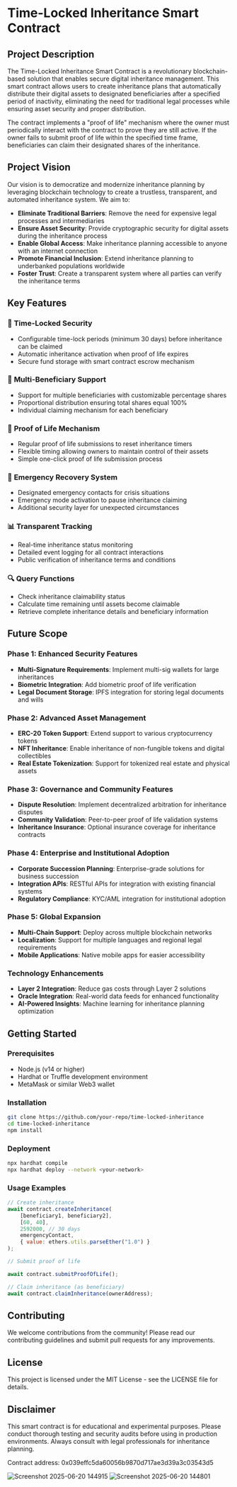 # Time-Locked Inheritance Smart Contract

## Project Description

The Time-Locked Inheritance Smart Contract is a revolutionary blockchain-based solution that enables secure digital inheritance management. This smart contract allows users to create inheritance plans that automatically distribute their digital assets to designated beneficiaries after a specified period of inactivity, eliminating the need for traditional legal processes while ensuring asset security and proper distribution.

The contract implements a "proof of life" mechanism where the owner must periodically interact with the contract to prove they are still active. If the owner fails to submit proof of life within the specified time frame, beneficiaries can claim their designated shares of the inheritance.

## Project Vision

Our vision is to democratize and modernize inheritance planning by leveraging blockchain technology to create a trustless, transparent, and automated inheritance system. We aim to:

- **Eliminate Traditional Barriers**: Remove the need for expensive legal processes and intermediaries
- **Ensure Asset Security**: Provide cryptographic security for digital assets during the inheritance process
- **Enable Global Access**: Make inheritance planning accessible to anyone with an internet connection
- **Promote Financial Inclusion**: Extend inheritance planning to underbanked populations worldwide
- **Foster Trust**: Create a transparent system where all parties can verify the inheritance terms

## Key Features

### 🔐 **Time-Locked Security**
- Configurable time-lock periods (minimum 30 days) before inheritance can be claimed
- Automatic inheritance activation when proof of life expires
- Secure fund storage with smart contract escrow mechanism

### 👥 **Multi-Beneficiary Support**
- Support for multiple beneficiaries with customizable percentage shares
- Proportional distribution ensuring total shares equal 100%
- Individual claiming mechanism for each beneficiary

### 💓 **Proof of Life Mechanism**
- Regular proof of life submissions to reset inheritance timers
- Flexible timing allowing owners to maintain control of their assets
- Simple one-click proof of life submission process

### 🚨 **Emergency Recovery System**
- Designated emergency contacts for crisis situations
- Emergency mode activation to pause inheritance claiming
- Additional security layer for unexpected circumstances

### 📊 **Transparent Tracking**
- Real-time inheritance status monitoring
- Detailed event logging for all contract interactions
- Public verification of inheritance terms and conditions

### 🔍 **Query Functions**
- Check inheritance claimability status
- Calculate time remaining until assets become claimable
- Retrieve complete inheritance details and beneficiary information

## Future Scope

### Phase 1: Enhanced Security Features
- **Multi-Signature Requirements**: Implement multi-sig wallets for large inheritances
- **Biometric Integration**: Add biometric proof of life verification
- **Legal Document Storage**: IPFS integration for storing legal documents and wills

### Phase 2: Advanced Asset Management
- **ERC-20 Token Support**: Extend support to various cryptocurrency tokens
- **NFT Inheritance**: Enable inheritance of non-fungible tokens and digital collectibles
- **Real Estate Tokenization**: Support for tokenized real estate and physical assets

### Phase 3: Governance and Community Features
- **Dispute Resolution**: Implement decentralized arbitration for inheritance disputes
- **Community Validation**: Peer-to-peer proof of life validation systems
- **Inheritance Insurance**: Optional insurance coverage for inheritance contracts

### Phase 4: Enterprise and Institutional Adoption
- **Corporate Succession Planning**: Enterprise-grade solutions for business succession
- **Integration APIs**: RESTful APIs for integration with existing financial systems
- **Regulatory Compliance**: KYC/AML integration for institutional adoption

### Phase 5: Global Expansion
- **Multi-Chain Support**: Deploy across multiple blockchain networks
- **Localization**: Support for multiple languages and regional legal requirements
- **Mobile Applications**: Native mobile apps for easier accessibility

### Technology Enhancements
- **Layer 2 Integration**: Reduce gas costs through Layer 2 solutions
- **Oracle Integration**: Real-world data feeds for enhanced functionality
- **AI-Powered Insights**: Machine learning for inheritance planning optimization

## Getting Started

### Prerequisites
- Node.js (v14 or higher)
- Hardhat or Truffle development environment
- MetaMask or similar Web3 wallet

### Installation
```bash
git clone https://github.com/your-repo/time-locked-inheritance
cd time-locked-inheritance
npm install
```

### Deployment
```bash
npx hardhat compile
npx hardhat deploy --network <your-network>
```

### Usage Examples
```javascript
// Create inheritance
await contract.createInheritance(
    [beneficiary1, beneficiary2], 
    [60, 40], 
    2592000, // 30 days
    emergencyContact,
    { value: ethers.utils.parseEther("1.0") }
);

// Submit proof of life

await contract.submitProofOfLife();

// Claim inheritance (as beneficiary)
await contract.claimInheritance(ownerAddress);
```

## Contributing
We welcome contributions from the community! Please read our contributing guidelines and submit pull requests for any improvements.

## License
This project is licensed under the MIT License - see the LICENSE file for details.

## Disclaimer
This smart contract is for educational and experimental purposes. Please conduct thorough testing and security audits before using in production environments. Always consult with legal professionals for inheritance planning.


Contract address: 0x039effc5da60056b9870d717ae3d39a3c03543d5


![Screenshot 2025-06-20 144915](https://github.com/user-attachments/assets/c62bb31c-9e94-49eb-a715-d2fa22bcf271)
![Screenshot 2025-06-20 144801](https://github.com/user-attachments/assets/236a2c26-c5c0-45cb-b7cf-69086fb0be37)

